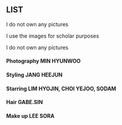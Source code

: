 ## LIST

<p> I do not own any pictures</p>
<p> I use the images for scholar purposes</p>
<p> I do not own any pictures</p>

#### Photography MIN HYUNWOO

#### Styling JANG HEEJUN

#### Starring LIM HYOJIN, CHOI YEJOO, SODAM

#### Hair GABE.SIN

#### Make up LEE SORA

